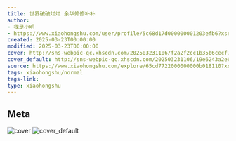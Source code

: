 ```yaml
---
title: 世界破破烂烂 余华修修补补
author:
- 我是小明
- https://www.xiaohongshu.com/user/profile/5c68d17d000000001203efb6?xsec_token=undefined
created: 2025-03-23T00:00:00
modified: 2025-03-23T00:00:00
cover: http://sns-webpic-qc.xhscdn.com/202503231106/f2a2f2cc1b35b6cecf7d617df5aa2d81/1040g00830v6b159a5g005n38q5uknrtm1i3qkj0!nc_n_webp_prv_1
cover_default: http://sns-webpic-qc.xhscdn.com/202503231106/19e6243a2e644e6b6272513e8eb1911e/1040g00830v6b159a5g005n38q5uknrtm1i3qkj0!nc_n_webp_mw_1
source: https://www.xiaohongshu.com/explore/65cd7722000000000b018110?xsec_token=AB0QBSmBgLELUuu6CXI2wiub-K-h8FNdmKHMk3XN23f5U=
tags: xiaohongshu/normal
tags-link:
type: xiaohongshu
---
```


## Meta

![cover](http://sns-webpic-qc.xhscdn.com/202503231106/f2a2f2cc1b35b6cecf7d617df5aa2d81/1040g00830v6b159a5g005n38q5uknrtm1i3qkj0!nc_n_webp_prv_1)
![cover_default](http://sns-webpic-qc.xhscdn.com/202503231106/19e6243a2e644e6b6272513e8eb1911e/1040g00830v6b159a5g005n38q5uknrtm1i3qkj0!nc_n_webp_mw_1)
